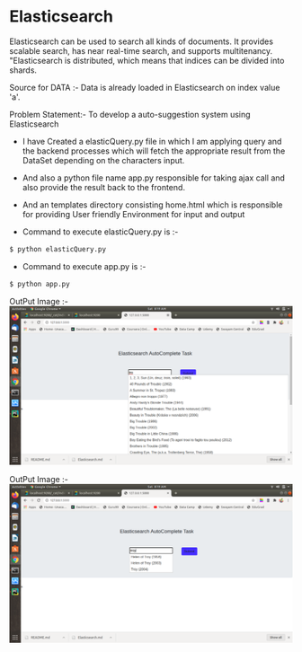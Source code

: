 # Elasticsearch 

Elasticsearch can be used to search all kinds of documents. It provides scalable search, has near real-time search, and supports multitenancy. "Elasticsearch is distributed, which means that indices can be divided into shards.

Source for DATA :- Data is already loaded in Elasticsearch on index value 'a'.

Problem Statement:- To develop a auto-suggestion system using Elasticsearch

 - I have Created a elasticQuery.py file in which I am applying query and the backend processes which will fetch the appropriate result from the DataSet depending on the characters input.
 
 - And also a python file name app.py responsible for taking ajax call and also provide the result back to the frontend.

 - And an templates directory consisting home.html which is responsible for providing User friendly Environment for input and output
 
 - Command to execute elasticQuery.py is :-
```sh
$ python elasticQuery.py
```
 - Command to execute app.py is :-
```sh
$ python app.py
```

OutPut Image :- 
<img src=outputImages/image-1.png>

OutPut Image :- 
<img src=outputImages/image-2.png>
